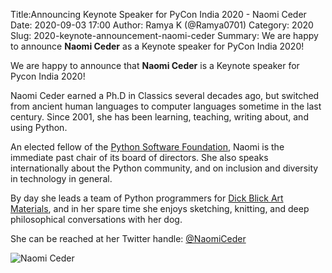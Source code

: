 Title:Announcing Keynote Speaker for PyCon India 2020 - Naomi Ceder
Date: 2020-09-03 17:00
Author: Ramya K (@Ramya0701)
Category: 2020
Slug: 2020-keynote-announcement-naomi-ceder
Summary: We are happy to announce **Naomi Ceder** as a Keynote speaker for PyCon India 2020!

We are happy to announce that **Naomi Ceder** is a Keynote speaker for Pycon India 2020!

Naomi Ceder earned a Ph.D in Classics several decades ago, but switched from ancient human languages to computer languages sometime in the last century. Since 2001, she has been learning, teaching, writing about, and using Python.

An elected fellow of the [Python Software Foundation](https://www.python.org/psf), Naomi is the immediate past chair of its board of directors. She also speaks internationally about the Python community, and on inclusion and diversity in technology in general.

By day she leads a team of Python programmers for [Dick Blick Art Materials](https://www.dickblick.com/), and in her spare time she enjoys sketching, knitting, and deep philosophical conversations with her dog.

She can be reached at her Twitter handle: [@NaomiCeder](https://twitter.com/naomiceder)

![Naomi Ceder]({static}/images/NaomiCeder_speaker.jpg)
